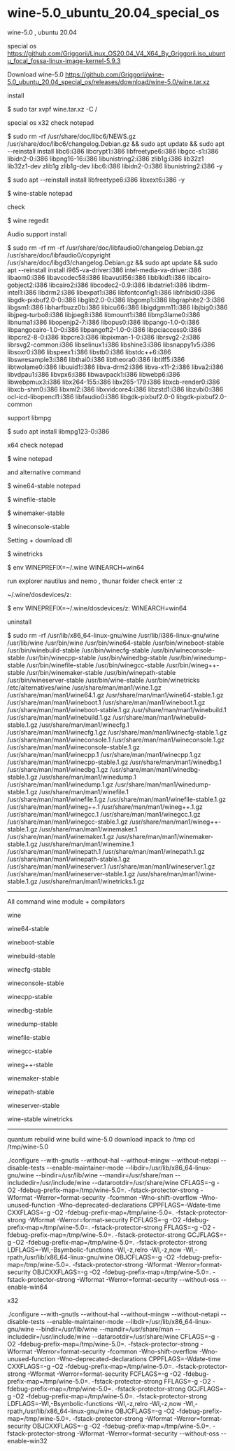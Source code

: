# wine-5.0_ubuntu_20.04_special_os
wine-5.0 , ubuntu 20.04

special os https://github.com/Griggorii/Linux_OS20.04_V4_X64_By_Griggorii.iso_ubuntu_focal_fossa-linux-image-kernel-5.9.3

Download wine-5.0 https://github.com/Griggorii/wine-5.0_ubuntu_20.04_special_os/releases/download/wine-5.0/wine.tar.xz

install 

$ sudo tar xvpf wine.tar.xz -C /

special os x32  check notepad

$ sudo rm -rf /usr/share/doc/libc6/NEWS.gz /usr/share/doc/libc6/changelog.Debian.gz && sudo apt update && sudo apt --reinstall install libc6:i386 libcrypt1:i386 libfreetype6:i386 libgcc-s1:i386 libidn2-0:i386 libpng16-16:i386 libunistring2:i386 zlib1g:i386 lib32z1 lib32z1-dev zlib1g zlib1g-dev libc6:i386 libidn2-0:i386 libunistring2:i386 -y

$ sudo apt --reinstall install libfreetype6:i386 libxext6:i386 -y

$ wine-stable notepad

check

$ wine regedit

Audio support install

$ sudo rm -rf rm -rf /usr/share/doc/libfaudio0/changelog.Debian.gz /usr/share/doc/libfaudio0/copyright /usr/share/doc/libgd3/changelog.Debian.gz && sudo apt update && sudo apt --reinstall install i965-va-driver:i386 intel-media-va-driver:i386 libaom0:i386 libavcodec58:i386 libavutil56:i386 libblkid1:i386 libcairo-gobject2:i386 libcairo2:i386 libcodec2-0.9:i386 libdatrie1:i386 libdrm-intel1:i386 libdrm2:i386 libexpat1:i386 libfontconfig1:i386 libfribidi0:i386 libgdk-pixbuf2.0-0:i386 libglib2.0-0:i386 libgomp1:i386 libgraphite2-3:i386 libgsm1:i386 libharfbuzz0b:i386 libicu66:i386 libigdgmm11:i386 libjbig0:i386 libjpeg-turbo8:i386 libjpeg8:i386 libmount1:i386 libmp3lame0:i386 libnuma1:i386 libopenjp2-7:i386 libopus0:i386 libpango-1.0-0:i386 libpangocairo-1.0-0:i386 libpangoft2-1.0-0:i386 libpciaccess0:i386 libpcre2-8-0:i386 libpcre3:i386 libpixman-1-0:i386 librsvg2-2:i386 librsvg2-common:i386 libselinux1:i386 libshine3:i386 libsnappy1v5:i386 libsoxr0:i386 libspeex1:i386 libstb0:i386 libstdc++6:i386 libswresample3:i386 libthai0:i386 libtheora0:i386 libtiff5:i386 libtwolame0:i386 libuuid1:i386 libva-drm2:i386 libva-x11-2:i386 libva2:i386 libvdpau1:i386 libvpx6:i386 libwavpack1:i386 libwebp6:i386 libwebpmux3:i386 libx264-155:i386 libx265-179:i386 libxcb-render0:i386 libxcb-shm0:i386 libxml2:i386 libxvidcore4:i386 libzstd1:i386 libzvbi0:i386 ocl-icd-libopencl1:i386 libfaudio0:i386 libgdk-pixbuf2.0-0 libgdk-pixbuf2.0-common

support libmpg

$ sudo apt install libmpg123-0:i386

x64 check notepad

$ wine notepad

and alternative command

$ wine64-stable notepad

$ winefile-stable

$ winemaker-stable

$ wineconsole-stable

Setting + download dll

$ winetricks

$ env WINEPREFIX=~/.wine WINEARCH=win64

run explorer nautilus and nemo , thunar folder check enter :z

~/.wine/dosdevices/z:

$ env WINEPREFIX=~/.wine/dosdevices/z: WINEARCH=win64

uninstall

$ sudo rm -rf /usr/lib/x86_64-linux-gnu/wine /usr/lib/i386-linux-gnu/wine /usr/lib/wine /usr/bin/wine /usr/bin/wine64-stable /usr/bin/wineboot-stable /usr/bin/winebuild-stable /usr/bin/winecfg-stable /usr/bin/wineconsole-stable /usr/bin/winecpp-stable /usr/bin/winedbg-stable /usr/bin/winedump-stable /usr/bin/winefile-stable /usr/bin/winegcc-stable /usr/bin/wineg++-stable /usr/bin/winemaker-stable /usr/bin/winepath-stable /usr/bin/wineserver-stable /usr/bin/wine-stable /usr/bin/winetricks /etc/alternatives/wine /usr/share/man/man1/wine.1.gz /usr/share/man/man1/wine64.1.gz /usr/share/man/man1/wine64-stable.1.gz /usr/share/man/man1/wineboot.1 /usr/share/man/man1/wineboot.1.gz /usr/share/man/man1/wineboot-stable.1.gz /usr/share/man/man1/winebuild.1 /usr/share/man/man1/winebuild.1.gz /usr/share/man/man1/winebuild-stable.1.gz /usr/share/man/man1/winecfg.1 /usr/share/man/man1/winecfg.1.gz /usr/share/man/man1/winecfg-stable.1.gz /usr/share/man/man1/wineconsole.1 /usr/share/man/man1/wineconsole.1.gz /usr/share/man/man1/wineconsole-stable.1.gz /usr/share/man/man1/winecpp.1 /usr/share/man/man1/winecpp.1.gz /usr/share/man/man1/winecpp-stable.1.gz /usr/share/man/man1/winedbg.1 /usr/share/man/man1/winedbg.1.gz /usr/share/man/man1/winedbg-stable.1.gz /usr/share/man/man1/winedump.1 /usr/share/man/man1/winedump.1.gz /usr/share/man/man1/winedump-stable.1.gz /usr/share/man/man1/winefile.1 /usr/share/man/man1/winefile.1.gz /usr/share/man/man1/winefile-stable.1.gz /usr/share/man/man1/wineg++.1 /usr/share/man/man1/wineg++.1.gz /usr/share/man/man1/winegcc.1 /usr/share/man/man1/winegcc.1.gz /usr/share/man/man1/winegcc-stable.1.gz /usr/share/man/man1/wineg++-stable.1.gz /usr/share/man/man1/winemaker.1 /usr/share/man/man1/winemaker.1.gz /usr/share/man/man1/winemaker-stable.1.gz /usr/share/man/man1/winemine.1 /usr/share/man/man1/winepath.1 /usr/share/man/man1/winepath.1.gz /usr/share/man/man1/winepath-stable.1.gz /usr/share/man/man1/wineserver.1 /usr/share/man/man1/wineserver.1.gz /usr/share/man/man1/wineserver-stable.1.gz /usr/share/man/man1/wine-stable.1.gz /usr/share/man/man1/winetricks.1.gz

________________________________________________________________________________________________________________________________________________________________

All command wine module + compilators

wine 

wine64-stable 

wineboot-stable 

winebuild-stable 

winecfg-stable 

wineconsole-stable 

winecpp-stable 

winedbg-stable 

winedump-stable 

winefile-stable 

winegcc-stable 

wineg++-stable 

winemaker-stable 

winepath-stable 

wineserver-stable 

wine-stable winetricks

_________________________________________________________________________________________________________________________________________________________________

quantum rebuild wine build wine-5.0 download inpack to /tmp cd /tmp/wine-5.0

./configure --with-gnutls --without-hal --without-mingw --without-netapi --disable-tests --enable-maintainer-mode --libdir=/usr/lib/x86_64-linux-gnu/wine --bindir=/usr/lib/wine --mandir=/usr/share/man --includedir=/usr/include/wine --datarootdir=/usr/share/wine CFLAGS=-g -O2 -fdebug-prefix-map=/tmp/wine-5.0=. -fstack-protector-strong -Wformat -Werror=format-security -fcommon -Wno-shift-overflow -Wno-unused-function -Wno-deprecated-declarations CPPFLAGS=-Wdate-time CXXFLAGS=-g -O2 -fdebug-prefix-map=/tmp/wine-5.0=. -fstack-protector-strong -Wformat -Werror=format-security FCFLAGS=-g -O2 -fdebug-prefix-map=/tmp/wine-5.0=. -fstack-protector-strong FFLAGS=-g -O2 -fdebug-prefix-map=/tmp/wine-5.0=. -fstack-protector-strong GCJFLAGS=-g -O2 -fdebug-prefix-map=/tmp/wine-5.0=. -fstack-protector-strong LDFLAGS=-Wl,-Bsymbolic-functions -Wl,-z,relro -Wl,-z,now -Wl,-rpath,/usr/lib/x86_64-linux-gnu/wine OBJCFLAGS=-g -O2 -fdebug-prefix-map=/tmp/wine-5.0=. -fstack-protector-strong -Wformat -Werror=format-security OBJCXXFLAGS=-g -O2 -fdebug-prefix-map=/tmp/wine-5.0=. -fstack-protector-strong -Wformat -Werror=format-security --without-oss --enable-win64

x32

./configure --with-gnutls --without-hal --without-mingw --without-netapi --disable-tests --enable-maintainer-mode --libdir=/usr/lib/x86_64-linux-gnu/wine --bindir=/usr/lib/wine --mandir=/usr/share/man --includedir=/usr/include/wine --datarootdir=/usr/share/wine CFLAGS=-g -O2 -fdebug-prefix-map=/tmp/wine-5.0=. -fstack-protector-strong -Wformat -Werror=format-security -fcommon -Wno-shift-overflow -Wno-unused-function -Wno-deprecated-declarations CPPFLAGS=-Wdate-time CXXFLAGS=-g -O2 -fdebug-prefix-map=/tmp/wine-5.0=. -fstack-protector-strong -Wformat -Werror=format-security FCFLAGS=-g -O2 -fdebug-prefix-map=/tmp/wine-5.0=. -fstack-protector-strong FFLAGS=-g -O2 -fdebug-prefix-map=/tmp/wine-5.0=. -fstack-protector-strong GCJFLAGS=-g -O2 -fdebug-prefix-map=/tmp/wine-5.0=. -fstack-protector-strong LDFLAGS=-Wl,-Bsymbolic-functions -Wl,-z,relro -Wl,-z,now -Wl,-rpath,/usr/lib/x86_64-linux-gnu/wine OBJCFLAGS=-g -O2 -fdebug-prefix-map=/tmp/wine-5.0=. -fstack-protector-strong -Wformat -Werror=format-security OBJCXXFLAGS=-g -O2 -fdebug-prefix-map=/tmp/wine-5.0=. -fstack-protector-strong -Wformat -Werror=format-security --without-oss --enable-win32

